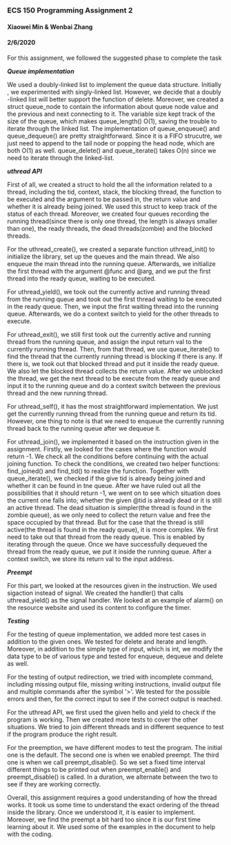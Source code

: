 
<h3> ECS 150 Programming Assignment 2</h3>
<h4>Xiaowei Min & Wenbai Zhang</h4>
<h4>2/6/2020</h4>

<p> For this assignment, we followed the suggested phase to complete the task
</p>

<strong><em>Queue implementation</em></strong>

<p>We used a doubly-linked list to implement the queue data structure. Initially
, we experimented with singly-linked list. However, we decide that a doubly
-linked list will better support the function of delete. Moreover, we created a
struct queue_node to contain the information about queue node value and the
previous and next connecting to it. The variable size kept track of the size of
the queue, which makes queue_length() O(1), saving the trouble to iterate
through the linked list. The implementation of queue_enqueue() and
queue_dequeue() are pretty straightforward. Since it is a FIFO strucutre, we
just need to append to the tail node or popping the head node, which are both
O(1) as well. queue_delete() and queue_iterate() takes O(n) since we need to
iterate through the linked-list.
</p>

<strong><em>uthread API</em></strong>

<p> First of all, we created a struct to hold the all the information related
to a thread, including the tid, context, stack, the blocking thread, the
function to be executed and the argument to be passed in, the return value and
whether it is already being joined. We used this struct to keep track of the
status of each thread. Moreover, we created four queues recording the running
thread(since there is only one thread, the length is always smaller than one),
the ready threads, the dead threads(zombie) and the blocked threads.
</p>

<p> For the uthread_create(), we created a separate function uthread_init() to
initialize the library, set up the queues and the main thread. We also enqueue
the main thread into the running queue. Afterwards, we initialize the first
thread with the argument @func and @arg, and we put the first thread into the
ready queue, waiting to be executed.
</p>

<p> For uthread_yield(), we took out the currently active and running thread
from the running queue and took out the first thread waiting to be executed in
the ready queue. Then, we input the first waiting thread into the running queue.
Afterwards, we do a context switch to yield for the other threads to execute.
</p>

<p> For uthread_exit(), we still first took out the currently active and running
thread from the running queue, and assign the input return val to the currently
running thread. Then, from that thread, we use queue_iterate() to find the
thread that the currently running thread is blocking if there is
any. If there is, we took out that blocked thread and put it inside the ready
queue. We also let the blocked thread collects the return value. After we
unblocked the thread, we get the next thread to be execute from the ready queue
and input it to the running queue and do a context switch between the previous
thread and the new running thread.
</p>

<p>For uthread_self(), it has the most straightforward implementation. We just
get the currently running thread from the running queue and return its tid.
However, one thing to note is that we need to enqueue the currently running
thread back to the running queue after we dequeue it.
</p>

<p> For uthread_join(), we implemented it based on the instruction given in the
assignment. Firstly, we looked for the cases where the function would return -1.
We check all the conditions before continuing with the actual joining function.
To check the conditions, we created two helper functions: find_joined() and
find_tid() to realize the function. Together with queue_iterate(), we checked
if the give tid is already being joined and whether it can be found in tne
queue. After we have ruled out all the possibilities that it should return -1,
we went on to see which situation does the current one falls into; whether the
given @tid is already dead or it is still an active thread. The dead situation
is simpler(the thread is found in the zombie queue), as we only need to collect
the return value and free the space occupied by that thread. But for the case
that the thread is still active(the thread is found in the ready queue), it is
more complex. We first need to take out that thread from the ready queue. This
is enabled by iterating through the queue. Once we have successfully dequeued
the thread from the ready queue, we put it inside the running queue. After a
context switch, we store its return val to the input address.
</p>

<strong><em>Preempt</em></strong>

<p>For this part, we looked at the resources given in the instruction. We used
sigaction instead of signal. We created the handler() that calls uthread_yield()
as the signal handler. We looked at an example of alarm() on the resource
website and used its content to configure the timer.
</p>

<strong><em>Testing</em></strong>

<p> For the testing of queue implementation, we added more test cases in
addition to the given ones. We tested for delete and iterate and length.
Moreover, in addition to the simple type of input, which is int, we modify the
data type to be of various type and tested for enqueue, dequeue and delete as
well.
</p>

<p> For the testing of output redirection, we tried with incomplete command,
including missing output file, missing writing instructions, invalid output
file and multiple commands after the symbol '>'. We tested for the possible
errors and then, for the correct input to see if the correct output is reached.
</p>

<p> For the uthread API, we first used the given hello and yield to check if the
program is working. Then we created more tests to cover the other situations.
We tried to join different threads and in different sequence to test if the
program produce the right result.
</p>

<p> For the preemption, we have different modes to test the program. The initial
one is the default. The second one is when we enabled preempt. The third one is
when we call preempt_disable(). So we set a fixed time interval different things
to be printed out when preempt_enable() and preempt_disable() is called.
In a duration, we alternate between the two to see if they are working
correctly.
</p>

<p> Overall, this assignment requires a good understanding of how the thread
works. It took us some time to understand the exact ordering of the thread
inside the library. Once we understood it, it is easier to implement. Moreover,
we find the preempt a bit hard too since it is our first time learning about it.
We used some of the examples in the document to help with the coding. 
</p>
